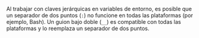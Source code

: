 Al trabajar con claves jerárquicas en variables de entorno, es posible que un separador de dos puntos (`:`) no funcione en todas las plataformas (por ejemplo, Bash). Un guion bajo doble (`__`) es compatible con todas las plataformas y lo reemplaza un separador de dos puntos.